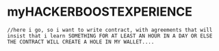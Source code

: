 # myHACKERBOOSTEXPERIENCE
    //here i go, so i want to write contract, with agreements that will insist that i learn SOMETHING FOR AT LEAST AN HOUR IN A DAY OR ELSE THE CONTRACT WILL CREATE A HOLE IN MY WALLET.... 
